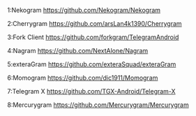 1:Nekogram
https://github.com/Nekogram/Nekogram

2:Cherrygram
https://github.com/arsLan4k1390/Cherrygram

3:Fork Client
https://github.com/forkgram/TelegramAndroid

4:Nagram
https://github.com/NextAlone/Nagram

5:exteraGram
https://github.com/exteraSquad/exteraGram

6:Momogram
https://github.com/dic1911/Momogram

7:Telegram X
https://github.com/TGX-Android/Telegram-X

8:Mercurygram
https://github.com/Mercurygram/Mercurygram
